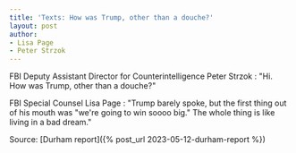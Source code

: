 ```yaml
---
title: 'Texts: How was Trump, other than a douche?'
layout: post
author:
- Lisa Page
- Peter Strzok
---
```


FBI Deputy Assistant Director for Counterintelligence Peter Strzok
: "Hi. How was Trump, other than a douche?"

FBI Special Counsel Lisa Page
: "Trump barely spoke, but the first thing out of his mouth was "we're going to win soooo big." The whole thing is like living in a bad dream."

Source: [Durham report]({% post_url 2023-05-12-durham-report %})
